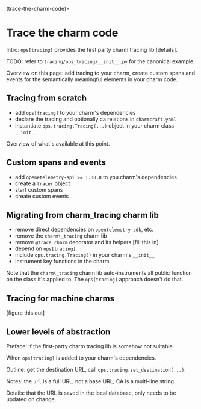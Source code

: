 (trace-the-charm-code)=
# Trace the charm code

Intro: ``ops[tracing]`` provides the first party charm tracing lib [details].

TODO: refer to ``tracing/ops_tracing/__init__.py`` for the canonical example.

Overview on this page: add tracing to your charm, create custom spans and events for the
semantically meaningful elements in your charm code.

## Tracing from scratch

- add `ops[tracing]` to your charm's dependencies
- declare the tracing and optionally ca relations in ``charmcraft.yaml``
- instantiate ``ops.tracing.Tracing(...)`` object in your charm class ``__init__``

Overview of what's available at this point.

## Custom spans and events

- add `openetelemetry-api >= 1.30.0` to you charm's dependencies
- create a ``tracer`` object
- start custom spans
- create custom events

## Migrating from charm\_tracing charm lib

- remove direct dependencies on ``opentelemetry-sdk``, etc.
- remove the ``charm\_tracing`` charm lib
- remove ``@trace_charm`` decorator and its helpers [fill this in]
- depend on ``ops[tracing]``
- include ``ops.tracing.Tracing()`` in your charm's ``__init__``
- instrument key functions in the charm

Note that the ``charm\_tracing`` charm lib auto-instruments all public function on the class
it's applied to. The ``ops[tracing]`` approach doesn't do that.

## Tracing for machine charms

[figure this out]

## Lower levels of abstraction

Preface: if the first-party charm tracing lib is somehow not suitable.

When ``ops[tracing]`` is added to your charm's dependencies.

Outline: get the destination URL, call ``ops.tracing.set_destination(...)``.

Notes: the ``url`` is a full URL, not a base URL; CA is a multi-line string.

Details: that the URL is saved in the local database, only needs to be updated on change.
